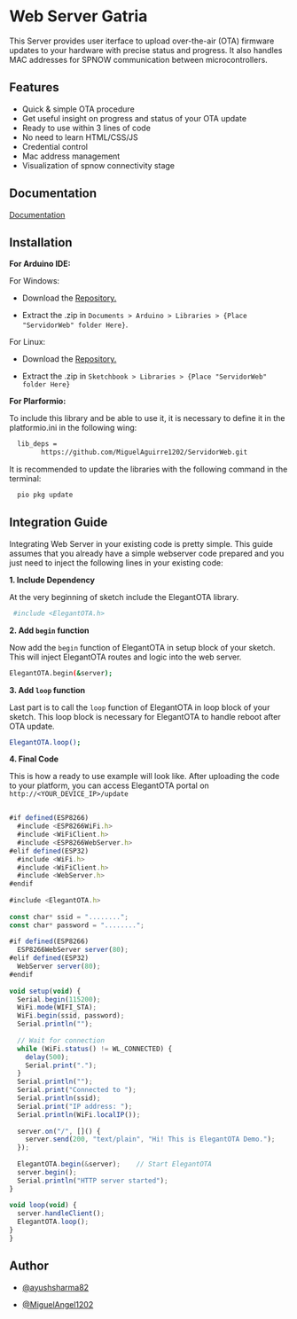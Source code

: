 
# Web Server Gatria 

This Server provides user iterface to upload over-the-air (OTA)  firmware updates to your hardware with precise status and progress. It also handles MAC addresses for SPNOW communication between microcontrollers.


## Features

- Quick & simple OTA procedure
- Get useful insight on progress and status of your OTA update
-  Ready to use within 3 lines of code
- No need to learn HTML/CSS/JS
- Credential control
- Mac address management
- Visualization of spnow connectivity stage


## Documentation

[Documentation](https://drive.google.com/file/d/1_6xoMgO2C6hgqHMbJJluaFHKyYJGnjdH/view?usp=drive_link)


## Installation

__For Arduino IDE:__

For Windows:

- Download the [Repository.](https://github.com/MiguelAguirre1202/ServidorWeb.git)

- Extract the .zip in 
`Documents > Arduino > Libraries > {Place "ServidorWeb" folder Here}`.

For Linux:

- Download the [Repository.](https://github.com/MiguelAguirre1202/ServidorWeb.git)

- Extract the .zip in `Sketchbook > Libraries > {Place "ServidorWeb" folder Here}`

__For Plarformio:__

To include this library and be able to use it, it is necessary to define it in the platformio.ini in the following wing:

```bash
  lib_deps = 
		https://github.com/MiguelAguirre1202/ServidorWeb.git
```

It is recommended to update the libraries with the following command in the terminal:

```bash
  pio pkg update
```
    
## Integration Guide

Integrating Web Server in your existing code is pretty simple. This guide assumes that you already have a simple webserver code prepared and you just need to inject the following lines in your existing code:

__1. Include Dependency__
    
At the very beginning of sketch include the ElegantOTA library.

```bash
 #include <ElegantOTA.h>
```

__2. Add `begin` function__

Now add the `begin` function of ElegantOTA in setup block of your sketch. This will inject ElegantOTA routes and logic into the web server.

```bash
ElegantOTA.begin(&server);
```

__3. Add `loop` function__

Last part is to call the `loop` function of ElegantOTA in loop block of your sketch. This loop block is necessary for ElegantOTA to handle reboot after OTA update.

```bash
ElegantOTA.loop();
```

__4. Final Code__

This is how a ready to use example will look like. After uploading the code to your platform, you can access ElegantOTA portal on `http://<YOUR_DEVICE_IP>/update`

```javascript
 
#if defined(ESP8266)
  #include <ESP8266WiFi.h>
  #include <WiFiClient.h>
  #include <ESP8266WebServer.h>
#elif defined(ESP32)
  #include <WiFi.h>
  #include <WiFiClient.h>
  #include <WebServer.h>
#endif
 
#include <ElegantOTA.h>
 
const char* ssid = "........";
const char* password = "........";
 
#if defined(ESP8266)
  ESP8266WebServer server(80);
#elif defined(ESP32)
  WebServer server(80);
#endif
 
void setup(void) {
  Serial.begin(115200);
  WiFi.mode(WIFI_STA);
  WiFi.begin(ssid, password);
  Serial.println("");
 
  // Wait for connection
  while (WiFi.status() != WL_CONNECTED) {
    delay(500);
    Serial.print(".");
  }
  Serial.println("");
  Serial.print("Connected to ");
  Serial.println(ssid);
  Serial.print("IP address: ");
  Serial.println(WiFi.localIP());
 
  server.on("/", []() {
    server.send(200, "text/plain", "Hi! This is ElegantOTA Demo.");
  });
 
  ElegantOTA.begin(&server);    // Start ElegantOTA
  server.begin();
  Serial.println("HTTP server started");
}
 
void loop(void) {
  server.handleClient();
  ElegantOTA.loop();
}
}
```


## Author

- [@ayushsharma82](https://github.com/ayushsharma82)

- [@MiguelAngel1202](https://www.github.com/octokatherine)

